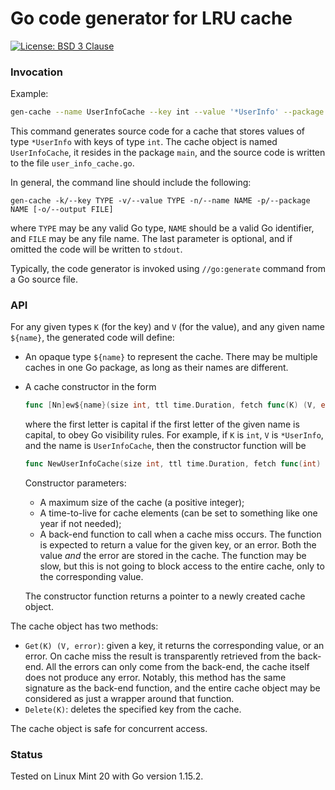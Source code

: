 # Go code generator for LRU cache

[![License: BSD 3 Clause](https://img.shields.io/badge/License-BSD_3--Clause-yellow.svg)](https://opensource.org/licenses/BSD-3-Clause)

### Invocation

Example:
```sh
gen-cache --name UserInfoCache --key int --value '*UserInfo' --package main --output user_info_cache.go
```

This command generates source code for a cache that stores values of type `*UserInfo`
with keys of type `int`. The cache object is named `UserInfoCache`, it resides in the package `main`,
and the source code is written to the file `user_info_cache.go`.

In general, the command line should include the following:
```
gen-cache -k/--key TYPE -v/--value TYPE -n/--name NAME -p/--package NAME [-o/--output FILE]
```
where `TYPE` may be any valid Go type, `NAME` should be a valid Go identifier, and `FILE` may
be any file name. The last parameter is optional, and if omitted the code will be written
to `stdout`.

Typically, the code generator is invoked using `//go:generate` command from a Go source file.

### API

For any given types `K` (for the key) and `V` (for the value), and any given name `${name}`,
the generated code will define:

* An opaque type `${name}` to represent the cache. There may be multiple caches in one Go
package, as long as their names are different.

* A cache constructor in the form
	```Go
	func [Nn]ew${name}(size int, ttl time.Duration, fetch func(K) (V, error)) *${name}
	```
	where the first letter is capital if the first letter of the given name is capital,
	to obey Go visibility rules. For example, if `K` is `int`, `V` is `*UserInfo`, and the name is
	`UserInfoCache`, then the constructor function will be
	```Go
	func NewUserInfoCache(size int, ttl time.Duration, fetch func(int) (*UserInfo, error)) *UserInfoCache
	```
	Constructor parameters:
	* A maximum size of the cache (a positive integer);
	* A time-to-live for cache elements (can be set to something like one year if not needed);
	* A back-end function to call when a cache miss occurs. The function is expected to return a value
		for the given key, or an error. Both the value _and_ the error are stored in the cache.
		The function may be slow, but this is not going to block access to the entire cache, only
		to the corresponding value.

	The constructor function returns a pointer to a newly created cache object.

The cache object has two methods:
* `Get(K) (V, error)`: given a key, it returns the corresponding value, or an error. On cache miss
the result is transparently retrieved from the back-end. All the errors can only come from the back-end,
the cache itself does not produce any error. Notably, this method has the same signature as the
back-end function, and the entire cache object may be considered as just a wrapper around that function.
* `Delete(K)`: deletes the specified key from the cache.

The cache object is safe for concurrent access.

### Status

Tested on Linux Mint 20 with Go version 1.15.2.
